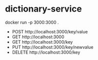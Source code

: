 # dictionary-service

docker run -p 3000:3000 .

- POST http://localhost:3000/key/value
- GET http://localhost:3000
- GET http://localhost:3000/key
- PUT http://localhost:3000/key/newvalue
- DELETE http://localhost:3000/key

